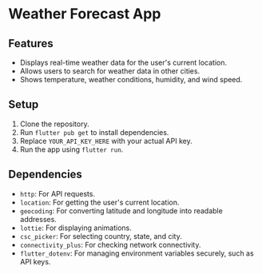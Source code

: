 # Weather Forecast App

## Features
- Displays real-time weather data for the user's current location.
- Allows users to search for weather data in other cities.
- Shows temperature, weather conditions, humidity, and wind speed.

## Setup
1. Clone the repository.
2. Run `flutter pub get` to install dependencies.
3. Replace `YOUR_API_KEY_HERE` with your actual API key.
4. Run the app using `flutter run`.

## Dependencies
- `http`: For API requests.
- `location`: For getting the user's current location.
- `geocoding`: For converting latitude and longitude into readable addresses.
- `lottie`: For displaying animations.
- `csc_picker`: For selecting country, state, and city.
- `connectivity_plus`: For checking network connectivity.
- `flutter_dotenv`: For managing environment variables securely, such as API keys.
  